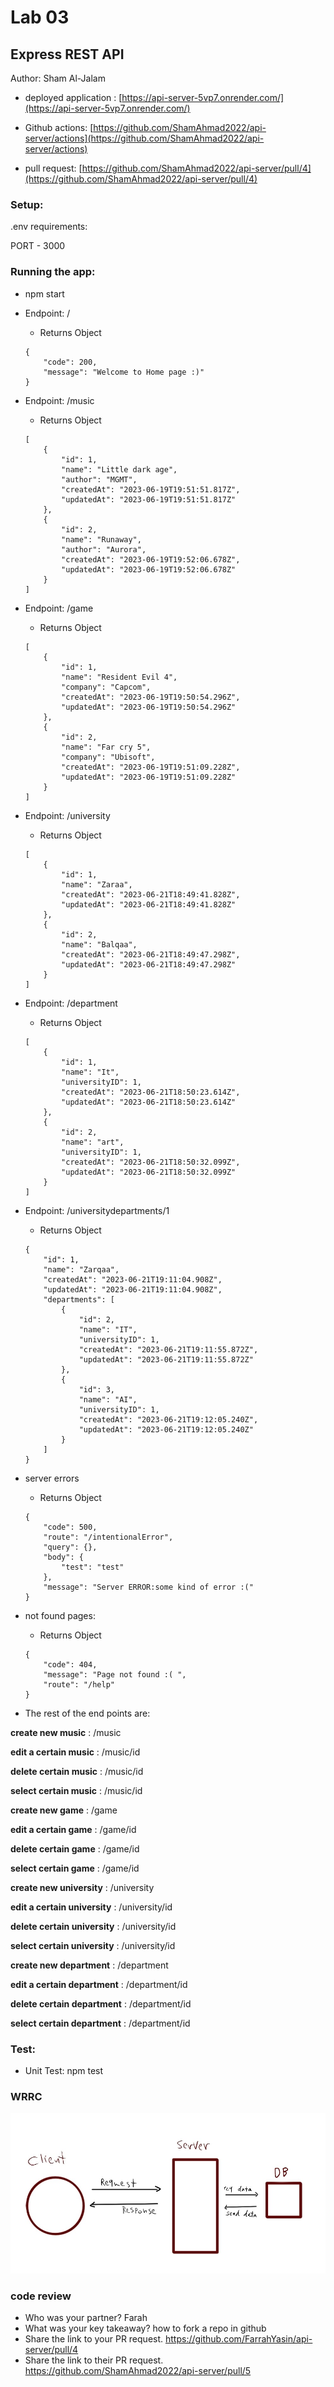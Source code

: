 # Lab 03
## Express REST API
Author: Sham Al-Jalam

* deployed application : [https://api-server-5vp7.onrender.com/](https://api-server-5vp7.onrender.com/)

* Github actions: [https://github.com/ShamAhmad2022/api-server/actions](https://github.com/ShamAhmad2022/api-server/actions)

*  pull request: [https://github.com/ShamAhmad2022/api-server/pull/4](https://github.com/ShamAhmad2022/api-server/pull/4)

### Setup:
.env requirements:

PORT - 3000

### Running the app:
* npm start

* Endpoint: /

    * Returns Object
    ```Js
    {
        "code": 200,
        "message": "Welcome to Home page :)"
    }
    ```

* Endpoint: /music

    * Returns Object
    ```Js
    [
        {
            "id": 1,
            "name": "Little dark age",
            "author": "MGMT",
            "createdAt": "2023-06-19T19:51:51.817Z",
            "updatedAt": "2023-06-19T19:51:51.817Z"
        },
        {
            "id": 2,
            "name": "Runaway",
            "author": "Aurora",
            "createdAt": "2023-06-19T19:52:06.678Z",
            "updatedAt": "2023-06-19T19:52:06.678Z"
        }
    ]
    ```
* Endpoint: /game

    * Returns Object
    ```Js
    [
        {
            "id": 1,
            "name": "Resident Evil 4",
            "company": "Capcom",
            "createdAt": "2023-06-19T19:50:54.296Z",
            "updatedAt": "2023-06-19T19:50:54.296Z"
        },
        {
            "id": 2,
            "name": "Far cry 5",
            "company": "Ubisoft",
            "createdAt": "2023-06-19T19:51:09.228Z",
            "updatedAt": "2023-06-19T19:51:09.228Z"
        }
    ]
    ```

* Endpoint: /university

    * Returns Object
    ```Js
    [
        {
            "id": 1,
            "name": "Zaraa",
            "createdAt": "2023-06-21T18:49:41.828Z",
            "updatedAt": "2023-06-21T18:49:41.828Z"
        },
        {
            "id": 2,
            "name": "Balqaa",
            "createdAt": "2023-06-21T18:49:47.298Z",
            "updatedAt": "2023-06-21T18:49:47.298Z"
        }
    ]
    ```

* Endpoint: /department

    * Returns Object
    ```Js
    [
        {
            "id": 1,
            "name": "It",
            "universityID": 1,
            "createdAt": "2023-06-21T18:50:23.614Z",
            "updatedAt": "2023-06-21T18:50:23.614Z"
        },
        {
            "id": 2,
            "name": "art",
            "universityID": 1,
            "createdAt": "2023-06-21T18:50:32.099Z",
            "updatedAt": "2023-06-21T18:50:32.099Z"
        }
    ]
    ```

* Endpoint: /universitydepartments/1

    * Returns Object
    ```Js
    {
        "id": 1,
        "name": "Zarqaa",
        "createdAt": "2023-06-21T19:11:04.908Z",
        "updatedAt": "2023-06-21T19:11:04.908Z",
        "departments": [
            {
                "id": 2,
                "name": "IT",
                "universityID": 1,
                "createdAt": "2023-06-21T19:11:55.872Z",
                "updatedAt": "2023-06-21T19:11:55.872Z"
            },
            {
                "id": 3,
                "name": "AI",
                "universityID": 1,
                "createdAt": "2023-06-21T19:12:05.240Z",
                "updatedAt": "2023-06-21T19:12:05.240Z"
            }
        ]
    }
    ```

* server errors

    * Returns Object
    ```Js
    {
        "code": 500,
        "route": "/intentionalError",
        "query": {},
        "body": {
            "test": "test"
        },
        "message": "Server ERROR:some kind of error :("
    }
    ```

* not found pages:

    * Returns Object
    ```Js
    {
        "code": 404,
        "message": "Page not found :( ",
        "route": "/help"
    }
    ```

* The rest of the end points are:

**create new music** : /music

**edit a certain music** : /music/id

**delete certain music** : /music/id

**select certain music** : /music/id

**create new game** : /game

**edit a certain game** : /game/id

**delete certain game** : /game/id

**select certain game** : /game/id

**create new university** : /university

**edit a certain university** : /university/id

**delete certain university** : /university/id

**select certain university** : /university/id

**create new department** : /department

**edit a certain department** : /department/id

**delete certain department** : /department/id

**select certain department** : /department/id

### Test:
* Unit Test: npm test

### WRRC
![](./imags/WRRClab03.jpg)

### code review
* Who was your partner? Farah
* What was your key takeaway? how to fork a repo in github
* Share the link to your PR request. https://github.com/FarrahYasin/api-server/pull/4
* Share the link to their PR request. https://github.com/ShamAhmad2022/api-server/pull/5